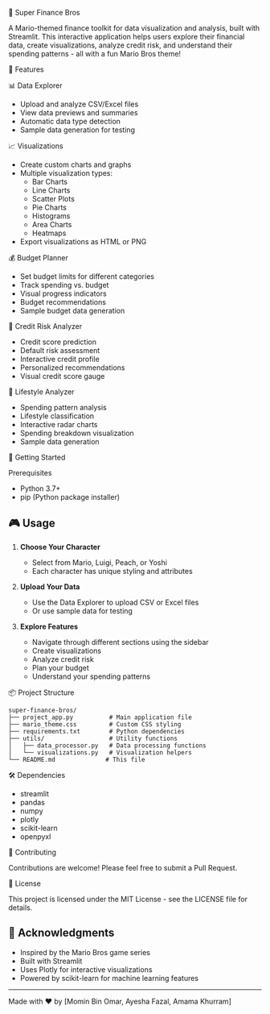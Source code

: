 🍄 Super Finance Bros

A Mario-themed finance toolkit for data visualization and analysis, built with Streamlit. This interactive application helps users explore their financial data, create visualizations, analyze credit risk, and understand their spending patterns - all with a fun Mario Bros theme!

 🌟 Features

📊 Data Explorer
- Upload and analyze CSV/Excel files
- View data previews and summaries
- Automatic data type detection
- Sample data generation for testing

 📈 Visualizations
- Create custom charts and graphs
- Multiple visualization types:
  - Bar Charts
  - Line Charts
  - Scatter Plots
  - Pie Charts
  - Histograms
  - Area Charts
  - Heatmaps
- Export visualizations as HTML or PNG

 💰 Budget Planner
- Set budget limits for different categories
- Track spending vs. budget
- Visual progress indicators
- Budget recommendations
- Sample budget data generation

🧮 Credit Risk Analyzer
- Credit score prediction
- Default risk assessment
- Interactive credit profile
- Personalized recommendations
- Visual credit score gauge

 🔮 Lifestyle Analyzer
- Spending pattern analysis
- Lifestyle classification
- Interactive radar charts
- Spending breakdown visualization
- Sample data generation

 🚀 Getting Started

 Prerequisites
- Python 3.7+
- pip (Python package installer)


## 🎮 Usage

1. **Choose Your Character**
   - Select from Mario, Luigi, Peach, or Yoshi
   - Each character has unique styling and attributes

2. **Upload Your Data**
   - Use the Data Explorer to upload CSV or Excel files
   - Or use sample data for testing

3. **Explore Features**
   - Navigate through different sections using the sidebar
   - Create visualizations
   - Analyze credit risk
   - Plan your budget
   - Understand your spending patterns

📦 Project Structure

```
super-finance-bros/
├── project_app.py          # Main application file
├── mario_theme.css         # Custom CSS styling
├── requirements.txt        # Python dependencies
├── utils/                  # Utility functions
│   ├── data_processor.py   # Data processing functions
│   └── visualizations.py   # Visualization helpers
└── README.md              # This file
```

 🛠️ Dependencies

- streamlit
- pandas
- numpy
- plotly
- scikit-learn
- openpyxl

🤝 Contributing

Contributions are welcome! Please feel free to submit a Pull Request.

📝 License

This project is licensed under the MIT License - see the LICENSE file for details.

## 🙏 Acknowledgments

- Inspired by the Mario Bros game series
- Built with Streamlit
- Uses Plotly for interactive visualizations
- Powered by scikit-learn for machine learning features


---

Made with ❤️ by [Momin Bin Omar, Ayesha Fazal, Amama Khurram]
